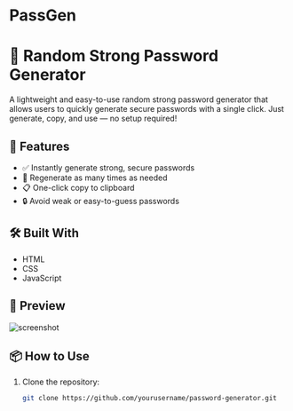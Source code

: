 # PassGen

# 🔐 Random Strong Password Generator

A lightweight and easy-to-use random strong password generator that allows users to quickly generate secure passwords with a single click. Just generate, copy, and use — no setup required!

## 🚀 Features

- ✅ Instantly generate strong, secure passwords
- 🔁 Regenerate as many times as needed
- 📋 One-click copy to clipboard
- 🔒 Avoid weak or easy-to-guess passwords

## 🛠️ Built With

- HTML
- CSS
- JavaScript

## 📸 Preview

![screenshot](./screenshot.png) <!-- Optional: Add a screenshot of your app here -->

## 📦 How to Use

1. Clone the repository:
   ```bash
   git clone https://github.com/yourusername/password-generator.git
